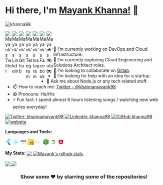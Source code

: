 # Hi there, I'm [Mayank Khanna!](https://mayankkhanna.tk) 👋

<p align="left"> <img src="https://komarev.com/ghpvc/?username=khanna98&label=Views&color=blue&style=plastic" alt="khanna98" /> </p>

<a href="https://twitter.com/khannamayank98">
  <img align="left" alt="Mayank's Twitter" width="22px" src="https://cdn.jsdelivr.net/npm/simple-icons@v3/icons/twitter.svg" />
</a>
<a href="https://linkedin.com/in/khanna98">
  <img align="left" alt="Mayank's Linkdein" width="22px" src="https://cdn.jsdelivr.net/npm/simple-icons@v3/icons/linkedin.svg" />
</a>
<a href="https://github.com/khanna98">
  <img align="left" alt="Mayank's Github" width="22px" src="https://cdn.jsdelivr.net/npm/simple-icons@v3/icons/github.svg" />
</a>
<a href="https://t.me/khanna98">
  <img align="left" alt="Mayank's Telegram" width="22px" src="https://cdn.jsdelivr.net/npm/simple-icons@v3/icons/telegram.svg" />
</a>
<a href="https://instagram.com/_mayankkhanna/">
  <img align="left" alt="Mayank's Instagram" width="22px" src="https://cdn.jsdelivr.net/npm/simple-icons@v3/icons/instagram.svg" />
</a>
<a href="https://www.facebook.com/khannamayank98/">
  <img align="left" alt="Mayank's Facebook" width="22px" src="https://cdn.jsdelivr.net/npm/simple-icons@v3/icons/facebook.svg" />
</a>
<a href="https://www.youtube.com/channel/UC4tXrjCH62RjhSf58YMzcdA">
  <img align="left" alt="Mayank's Youtube" width="22px" src="https://cdn.jsdelivr.net/npm/simple-icons@v3/icons/youtube.svg" />
</a>

<br/>
<br/>



- 🔭 I’m currently working on DevOps and Cloud Infrastructure.
- 🌱 I’m currently exploring Cloud Engineering and Solutions Architect roles.
- 👯 I’m looking to collaborate on [Gitlab](https://gitlab.com/mayank.khanna.98).
- 🤔 I’m looking for help with an idea for a startup.
- 💬 Ask me about Node.js or any tech related stuff.
- 📫 How to reach me: [Twitter - @khannamayank98](https://twitter.com/khannamayank98)
- 😄 Pronouns: He/His
- ⚡ Fun fact: I spend almost 6 hours listening songs / watching new web series everyday!

[![Twitter: khannamayank98](https://img.shields.io/twitter/follow/khannamayank98?style=social)](https://twitter.com/khannamayank98)
[![Linkedin: khanna98](https://img.shields.io/badge/-khanna98-blue?style=flat-square&logo=Linkedin&logoColor=white&link=https://www.linkedin.com/in/khanna98/)](https://www.linkedin.com/in/khanna98/)
[![GitHub khanna98](https://img.shields.io/github/followers/khanna98?label=follow&style=social)](https://github.com/khanna98)
[![website](https://img.shields.io/badge/PortfolioWebsite-about.me/mayankkhanna-2648ff?style=flat-square&logo=google-chrome)](https://about.me/mayankkhanna)

**Languages and Tools:**  

<code><img height="20" src="https://raw.githubusercontent.com/github/explore/80688e429a7d4ef2fca1e82350fe8e3517d3494d/topics/flutter/flutter.png"></code>
<code><img height="20" src="https://raw.githubusercontent.com/github/explore/80688e429a7d4ef2fca1e82350fe8e3517d3494d/topics/react/react.png"></code>
<code><img height="20" src="https://raw.githubusercontent.com/github/explore/80688e429a7d4ef2fca1e82350fe8e3517d3494d/topics/aws/aws.png"></code>
<code><img height="20" src="https://raw.githubusercontent.com/github/explore/80688e429a7d4ef2fca1e82350fe8e3517d3494d/topics/javascript/javascript.png"></code>
<code><img height="20" src="https://raw.githubusercontent.com/github/explore/80688e429a7d4ef2fca1e82350fe8e3517d3494d/topics/mongodb/mongodb.png"></code>
<code><img height="20" src="https://raw.githubusercontent.com/github/explore/80688e429a7d4ef2fca1e82350fe8e3517d3494d/topics/nodejs/nodejs.png"></code>
<code><img height="20" src="https://raw.githubusercontent.com/github/explore/80688e429a7d4ef2fca1e82350fe8e3517d3494d/topics/google/google.png"></code>
<code><img height="20" src="https://raw.githubusercontent.com/github/explore/80688e429a7d4ef2fca1e82350fe8e3517d3494d/topics/angular/angular.png"></code>

**My Stats:** 
<a href="https://github.com/khanna98">
  <img align="center" src="https://github-readme-stats.vercel.app/api/top-langs/?username=khanna98&theme=light&hide_langs_below=1" />
</a>
<a href="https://github.com/khanna98">
 <img align="center" src="https://github-readme-stats.vercel.app/api?username=khanna98&show_icons=true&theme=light&line_height=27" alt="Mayank's github stats"/>
</a>

<a href="https://github.com/khanna98/dev-portfolio">
  <img align="center" src="https://github-readme-stats.vercel.app/api/pin/?username=khanna98&repo=dev-portfolio&theme=light" />

</a>
<a href="https://github.com/khanna98/ecommerce-clw-mern">
 <img align="center" src="https://github-readme-stats.vercel.app/api/pin/?username=khanna98&repo=ecommerce-clw-mern&theme=light" />
</a>

<div align="center">

### Show some ❤️ by starring some of the repositories!
